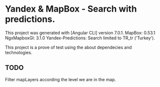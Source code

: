 # Yandex & MapBox - Search with predictions.

This project was generated with [Angular CLI] version 7.0.1.
MapBox: 0.53.1
NgxMapboxGl: 3.1.0
Yandex-Predictions: Search limited to TR_tr ('Turkey').

This project is a prove of test using the about dependecies and technologies.

## TODO

Filter mapLayers according the level we are in the map.
